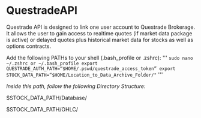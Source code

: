 # QuestradeAPI
Questrade API is designed to link one user account to Questrade Brokerage. 
It allows the user to gain access to realtime quotes (if market data package is active) or delayed quotes plus historical market data for stocks as well as options contracts.

Add the following PATHs to your shell (.bash_profile or .zshrc):
'''
`sudo nano ~/.zshrc or ~/.bash_profile
export QUESTRADE_AUTH_PATH=“$HOME/.pswd/questrade_access_token”
export STOCK_DATA_PATH=“$HOME/Location_to_Data_Archive_Folder/"`
'''

*Inside this path, follow the following Directory Structure:*

$STOCK_DATA_PATH/Database/

$STOCK_DATA_PATH/OHLC/
